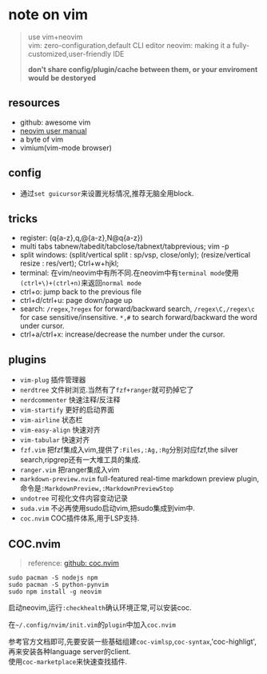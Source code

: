 # note on vim

> use vim+neovim  
> vim: zero-configuration,default CLI editor
> neovim: making it a fully-customized,user-friendly IDE
> 
> **don't share config/plugin/cache between them, or your enviroment would be destoryed**


## resources

- github: awesome vim
- [neovim user manual](https://neovim.io/doc/user/)
- a byte of vim
- vimium(vim-mode browser)

## config

- 通过`set guicursor`来设置光标情况,推荐无脑全用block.

## tricks

- register: (q{a-z},q,@{a-z},N@q{a-z})
- multi tabs tabnew/tabedit/tabclose/tabnext/tabprevious; vim -p
- split windows: (split/vertical split : sp/vsp, close/only); (resize/vertical resize : res/vert); Ctrl+w+hjkl;
- terminal: 在vim/neovim中有所不同.在neovim中有`terminal mode`使用`(ctrl+\)+(ctrl+n)`来返回`normal mode`
- ctrl+o: jump back to the previous file
- ctrl+d/ctrl+u: page down/page up
- search: `/regex`,`?regex` for forward/backward search,  `/regex\C,/regex\c` for case sensitive/insensitive. `*,#` to search forward/backward the word under cursor.
- ctrl+a/ctrl+x: increase/decrease the number under the cursor.


## plugins

- `vim-plug` 插件管理器
- `nerdtree` 文件树浏览.当然有了`fzf+ranger`就可扔掉它了
- `nerdcommenter` 快速注释/反注释
- `vim-startify` 更好的启动界面
- `vim-airline` 状态栏
- `vim-easy-align` 快速对齐
- `vim-tabular` 快速对齐
- `fzf.vim` 把fzf集成入vim,提供了`:Files,:Ag,:Rg`分别对应fzf,the silver search,ripgrep还有一大堆工具的集成.  
- `ranger.vim` 把ranger集成入vim
- `markdown-preview.nvim` full-featured real-time markdown preview plugin,命令是`:MarkdownPreview,:MarkdownPreviewStop`
- `undotree` 可视化文件内容变动记录
- `suda.vim` 不必再使用sudo启动vim,把sudo集成到vim中.
- `coc.nvim` COC插件体系,用于LSP支持.

## COC.nvim

> reference: [github: coc.nvim](https://github.com/neoclide/coc.nvim)

```shell
sudo pacman -S nodejs npm
sudo pacman -S python-pynvim
sudo npm install -g neovim
```

启动neovim,运行`:checkhealth`确认环境正常,可以安装coc.

在`~/.config/nvim/init.vim`的`plugin`中加入`coc.nvim`

参考官方文档即可,先要安装一些基础组建`coc-vimlsp`,`coc-syntax`,'coc-highligt',再来安装各种language server的client.  
使用`coc-marketplace`来快速查找插件.



